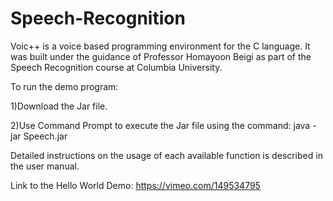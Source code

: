 # Speech-Recognition
Voic++ is a voice based programming environment for the C language. It was built under the guidance of Professor Homayoon Beigi
as part of the Speech Recognition course at Columbia University. 

To run the demo program: 

1)Download the Jar file.

2)Use Command Prompt to execute the Jar file using the command: java -jar Speech.jar

Detailed instructions on the usage of each available function is described in the user manual.

Link to the Hello World Demo: https://vimeo.com/149534795
